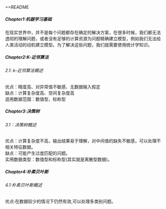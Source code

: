 ==README

#####  Chapter1:机器学习基础

在现实世界中，并不是每个问题都存在确定的解决方案，在很多时候，我们都无法透彻的理解问题，或者没有足够的计算资源为问题精确建立模型，例如我们无法给人类活动的动机建立模型。为了解决这些问题，我们就需要使用统计学知识。<br>

#####  Chapter2:K-近邻算法

###### 2.1: k-近邻算法概述

优点：精度高、对异常值不敏感、无数据输入假定<br>
缺点：计算复杂度高、空间复杂度高<br>
适用数据范围：数值型，标称型<br>

##### Chapter3:决策树

###### 3.1：决策树概述

优点：计算复杂度不高，输出结果易于理解，对中间值的缺失不敏感，可以处理不相关特征数据。<br>
缺点：可能产生过度匹配的问题。<br>
实用数据类型：数值型和标称型(其实就是离散型数据)。<br>

##### Chapter4:朴素贝叶斯

###### 4.1:朴素贝叶斯概述

优点:在数据较少的情况下仍然有效,可以处理多类别问题。<br>



